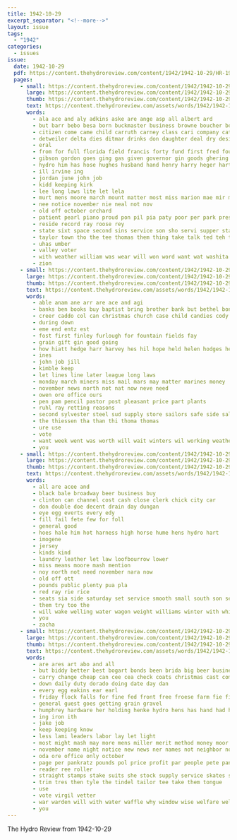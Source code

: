```yaml
---
title: 1942-10-29
excerpt_separator: "<!--more-->"
layout: issue
tags:
  - "1942"
categories:
  - issues
issue:
  date: 1942-10-29
  pdf: https://content.thehydroreview.com/content/1942/1942-10-29/HR-1942-10-29.pdf
  pages:
    - small: https://content.thehydroreview.com/content/1942/1942-10-29/small/HR-1942-10-29-01.jpg
      large: https://content.thehydroreview.com/content/1942/1942-10-29/large/HR-1942-10-29-01.jpg
      thumb: https://content.thehydroreview.com/content/1942/1942-10-29/thumbnails/HR-1942-10-29-01.jpg
      text: https://content.thehydroreview.com/assets/words/1942/1942-10-29/HR-1942-10-29-01.txt
      words:
        - ala ace and aly adkins aske are ange asp all albert ard
        - but barr bebo besa born buckmaster business browne boucher both bell bal buy box bandy barber bank
        - citizen come came child carruth carney class cari company cate
        - detweiler delta dies ditmar drinks don daughter deal dry desire death day
        - eral
        - from for full florida field francis forty fund first fred found fall fuel friday
        - gibson gordon goes ging gas given governor gin goods ghering gee gue
        - hydro him has hose hughes husband hand henry harry heger hart hoar her happ held hardware heart home had
        - ill irvine ing
        - jordan june john job
        - kidd keeping kirk
        - lee long laws lite let lela
        - murt mens moore march mount matter most miss marion mae mir man
        - nee notice november nie neal not nov
        - old off october orchard
        - patient pearl piano proud pon pil pia paty poor per park present
        - reside record ray roose rey
        - state sixt space second sins service son sho servi supper staples sunday spate socks stage she sao sale saturday
        - taylor town tho the tee thomas them thing take talk ted teh tae
        - uhas umber
        - valley voter
        - with weather william was wear will won word want wat washita white west werts win weiler wane wit week
        - zion
    - small: https://content.thehydroreview.com/content/1942/1942-10-29/small/HR-1942-10-29-02.jpg
      large: https://content.thehydroreview.com/content/1942/1942-10-29/large/HR-1942-10-29-02.jpg
      thumb: https://content.thehydroreview.com/content/1942/1942-10-29/thumbnails/HR-1942-10-29-02.jpg
      text: https://content.thehydroreview.com/assets/words/1942/1942-10-29/HR-1942-10-29-02.txt
      words:
        - able anam ane arr are ace and agi
        - banks ben books buy baptist bring brother bank but bethel bonds bett beard business brew brush
        - creer caddo col can christmas church case child candies cody carrier charlene cotton certain county camp card
        - during down
        - eme end entz est
        - fost first finley furlough for fountain fields fay
        - grain gift gin good going
        - how hiatt hedge harr harvey hes hil hope held helen hodges herndon hydro
        - ines
        - john job jill
        - kimble keep
        - let lines line later league long laws
        - monday march miners miss mail mars may matter marines money
        - november news north not nat now neve need
        - owen ore office ours
        - pen pam pencil pastor post pleasant price part plants
        - ruhl ray retting reasons
        - second sylvester steel sud supply store sailors safe side sale stake service sams school seed sau smith stockton
        - the thiessen tha than thi thoma thomas
        - ure use
        - vote
        - want week went was worth will wait winters wil working weatherford with work war waits
        - you
    - small: https://content.thehydroreview.com/content/1942/1942-10-29/small/HR-1942-10-29-03.jpg
      large: https://content.thehydroreview.com/content/1942/1942-10-29/large/HR-1942-10-29-03.jpg
      thumb: https://content.thehydroreview.com/content/1942/1942-10-29/thumbnails/HR-1942-10-29-03.jpg
      text: https://content.thehydroreview.com/assets/words/1942/1942-10-29/HR-1942-10-29-03.txt
      words:
        - all are acee and
        - black bale broadway beer business buy
        - clinton can channel cost cash close clerk chick city car
        - don double doe decent drain day dungan
        - eye egg everts every edy
        - fill fail fete few for foll
        - general good
        - hoes hale him hot harness high horse hume hens hydro hart
        - imogene
        - jersey
        - kinds kind
        - laundry leather let law loofbourrow lower
        - miss means moore mash mention
        - noy north not need november nara now
        - old off ott
        - pounds public plenty pua pla
        - red ray rie rice
        - seats sia side saturday set service smooth small south son senator see sell
        - them try too the
        - will wake welling water wagon weight williams winter with while wedding want
        - you
        - zacha
    - small: https://content.thehydroreview.com/content/1942/1942-10-29/small/HR-1942-10-29-04.jpg
      large: https://content.thehydroreview.com/content/1942/1942-10-29/large/HR-1942-10-29-04.jpg
      thumb: https://content.thehydroreview.com/content/1942/1942-10-29/thumbnails/HR-1942-10-29-04.jpg
      text: https://content.thehydroreview.com/assets/words/1942/1942-10-29/HR-1942-10-29-04.txt
      words:
        - are ares art abo and all
        - but biddy better best bogart bonds been brida big beer business bring buy
        - carry change cheap can cee cea check coats christmas cast company carruth cost case cote care
        - down daily duty dorado doing date day dan
        - every egg eakins ear earl
        - friday flock falls for fine fed front free froese farm fie fill from
        - general guest goes getting grain gravel
        - humphrey hardware her holding henke hydro hens has hand had head hen how home
        - ing iron ith
        - jake job
        - keep keeping know
        - less lami leaders labor lay let light
        - most might mash may more mens miller merit method money moor monday morale mond men
        - november name night notice new news ner names not neighbor now neels
        - oda ore office only october
        - page per pankratz pounds pol price profit par people pete pank plain pay present power
        - reader ree roller
        - straight stamps stake suits she stock supply service skates share slack score say saving send sand
        - trim tres then tyle the tindel tailor tee take them tongue
        - use
        - vote virgil vetter
        - war warden will with water waffle why window wise welfare well while want week word waste way work
        - you
---
```


The Hydro Review from 1942-10-29

<!--more-->

